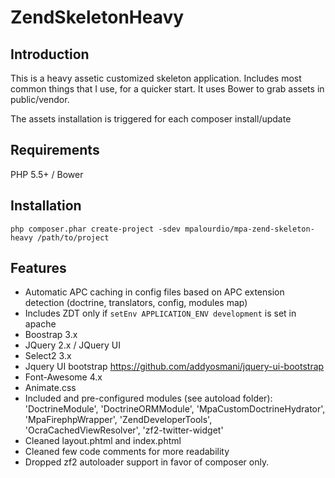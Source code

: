 ZendSkeletonHeavy
=================

Introduction
------------
This is a heavy assetic customized skeleton application.
Includes most common things that I use, for a quicker start.
It uses Bower to grab assets in public/vendor.

The assets installation is triggered for each composer install/update

Requirements
------------
PHP 5.5+ / Bower

Installation
------------
```php composer.phar create-project -sdev mpalourdio/mpa-zend-skeleton-heavy /path/to/project```

Features
--------
* Automatic APC caching in config files based on APC extension detection (doctrine, translators, config, modules map)
* Includes ZDT only if ```setEnv APPLICATION_ENV development``` is set in apache
* Boostrap 3.x
* JQuery  2.x / JQuery UI
* Select2 3.x
* Jquery UI bootstrap https://github.com/addyosmani/jquery-ui-bootstrap
* Font-Awesome 4.x
* Animate.css
* Included and pre-configured modules (see autoload folder): 'DoctrineModule', 'DoctrineORMModule', 'MpaCustomDoctrineHydrator', 'MpaFirephpWrapper', 'ZendDeveloperTools', 'OcraCachedViewResolver', 'zf2-twitter-widget'
* Cleaned layout.phtml and index.phtml
* Cleaned few code comments for more readability
* Dropped zf2 autoloader support in favor of composer only.

